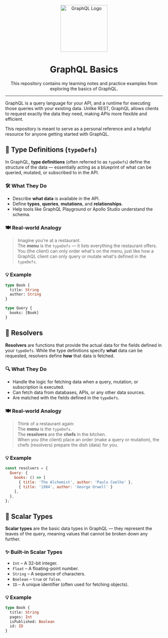 <p align="center">
  <img src="https://graphql.org/img/logo.svg" alt="GraphQL Logo" width="150" />
</p>

<h1 align="center">GraphQL Basics</h1>

<p align="center">
  This repository contains my learning notes and practice examples from exploring the basics of GraphQL.
</p>

---

GraphQL is a query language for your API, and a runtime for executing those queries with your existing data. Unlike REST, GraphQL allows clients to request exactly the data they need, making APIs more flexible and efficient.

This repository is meant to serve as a personal reference and a helpful resource for anyone getting started with GraphQL.

## 📘 Type Definitions (`typeDefs`)

In GraphQL, **type definitions** (often referred to as `typeDefs`) define the structure of the data — essentially acting as a blueprint of what can be queried, mutated, or subscribed to in the API.

### 🛠️ What They Do

- Describe **what data** is available in the API.
- Define **types**, **queries**, **mutations**, and **relationships**.
- Help tools like GraphQL Playground or Apollo Studio understand the schema.

### 🍽️ Real-world Analogy

> Imagine you're at a restaurant.  
> The **menu** is the `typeDefs` — it lists everything the restaurant offers.  
> You (the client) can only order what's on the menu, just like how a GraphQL client can only query or mutate what's defined in the `typeDefs`.

### 💡 Example

```graphql
type Book {
  title: String
  author: String
}

type Query {
  books: [Book]
}
```

## 🧠 Resolvers

**Resolvers** are functions that provide the actual data for the fields defined in your `typeDefs`. While the type definitions specify **what** data can be requested, resolvers define **how** that data is fetched.

### 🔍 What They Do

- Handle the logic for fetching data when a query, mutation, or subscription is executed.
- Can fetch data from databases, APIs, or any other data sources.
- Are matched with the fields defined in the `typeDefs`.

### 🍽️ Real-world Analogy

> Think of a restaurant again:  
> The **menu** is the `typeDefs`.  
> The **resolvers** are the **chefs** in the kitchen.  
> When you (the client) place an order (make a query or mutation), the chefs (resolvers) prepare the dish (data) for you.

### 💡 Example

```javascript
const resolvers = {
  Query: {
    books: () => [
      { title: 'The Alchemist', author: 'Paulo Coelho' },
      { title: '1984', author: 'George Orwell' }
    ],
  },
};
```

## 🔢 Scalar Types

**Scalar types** are the basic data types in GraphQL — they represent the leaves of the query, meaning values that cannot be broken down any further.

### ✨ Built-in Scalar Types

- `Int` – A 32-bit integer.
- `Float` – A floating-point number.
- `String` – A sequence of characters.
- `Boolean` – `true` or `false`.
- `ID` – A unique identifier (often used for fetching objects).

### 💡 Example

```graphql
type Book {
  title: String
  pages: Int
  isPublished: Boolean
  id: ID
}



